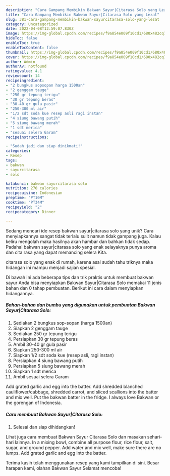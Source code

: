 ```yaml
---
description: "Cara Gampang Membikin Bakwan Sayur|Citarasa Solo yang Lezat"
title: "Cara Gampang Membikin Bakwan Sayur|Citarasa Solo yang Lezat"
slug: 381-cara-gampang-membikin-bakwan-sayurcitarasa-solo-yang-lezat
category: Uncategorized
date: 2022-04-08T12:59:07.830Z
image: https://img-global.cpcdn.com/recipes/f9a854e009f10cd1/680x482cq70/bakwan-sayurcitarasa-solo-foto-resep-utama.jpg
hideToc: false
enableToc: true
enableTocContent: false
thumbnail: https://img-global.cpcdn.com/recipes/f9a854e009f10cd1/680x482cq70/bakwan-sayurcitarasa-solo-foto-resep-utama.jpg
cover: https://img-global.cpcdn.com/recipes/f9a854e009f10cd1/680x482cq70/bakwan-sayurcitarasa-solo-foto-resep-utama.jpg
author: Admin
authorAv: notfound
ratingvalue: 4.1
reviewcount: 14
recipeingredient:
- "2 bungkus sopsopan harga 1500an"
- "2 genggam tauge"
- "250 gr tepung terigu"
- "30 gr tepung beras"
- "30-40 gr gula pasir"
- "250-300 ml air"
- "1/2 sdt soda kue resep asli ragi instan"
- "4 siung bawang putih"
- "5 siung bawang merah"
- "1 sdt merica"
- "sesuai selera Garam"
recipeinstructions:

- "Sudah jadi dan siap dinikmati!"
categories:
- Resep
tags:
- bakwan
- sayurcitarasa
- solo

katakunci: bakwan sayurcitarasa solo 
nutrition: 270 calories
recipecuisine: Indonesian
preptime: "PT10M"
cooktime: "PT34M"
recipeyield: "2"
recipecategory: Dinner

---
```





Sedang mencari ide resep bakwan sayur|citarasa solo yang unik? Cara menyiapkannya sangat tidak terlalu sulit namun tidak gampang juga. Kalau keliru mengolah maka hasilnya akan hambar dan bahkan tidak sedap. Padahal bakwan sayur|citarasa solo yang enak selayaknya punya aroma dan cita rasa yang dapat memancing selera Kita.




citarasa solo yang enak di rumah, karena asal sudah tahu triknya maka hidangan ini mampu menjadi sajian spesial.






Di bawah ini ada beberapa tips dan trik praktis untuk membuat bakwan sayur Anda bisa menyiapkan Bakwan Sayur|Citarasa Solo memakai 11 jenis bahan dan 0 tahap pembuatan. Berikut ini cara dalam menyiapkan hidangannya.

<!--inarticleads1-->

##### Bahan-bahan dan bumbu yang digunakan untuk pembuatan Bakwan Sayur|Citarasa Solo:

1. Sediakan 2 bungkus sop-sopan (harga 1500an)
1. Siapkan 2 genggam tauge
1. Sediakan 250 gr tepung terigu
1. Persiapkan 30 gr tepung beras
1. Ambil 30-40 gr gula pasir
1. Siapkan 250-300 ml air
1. Siapkan 1/2 sdt soda kue (resep asli, ragi instan)
1. Persiapkan 4 siung bawang putih
1. Persiapkan 5 siung bawang merah
1. Siapkan 1 sdt merica
1. Ambil sesuai selera Garam


Add grated garlic and egg into the batter. Add shredded blanched cauliflower/cabbage, shredded carrot, and sliced scallions into the batter and mix well. Put the bakwan batter in the fridge. I always love Bakwan or the gorengan of Indonesia. 

<!--inarticleads2-->

##### Cara membuat Bakwan Sayur|Citarasa Solo:


1. Selesai dan siap dihidangkan!

Lihat juga cara membuat Bakwan Sayur Citarasa Solo dan masakan sehari-hari lainnya. In a mixing bowl, combine all purpose flour, rice flour, salt, sugar, and ground pepper. Add water and mix well, make sure there are no lumps. Add grated garlic and egg into the batter. 

Terima kasih telah menggunakan resep yang kami tampilkan di sini. Besar harapan kami, olahan Bakwan Sayur Selamat mencoba!
